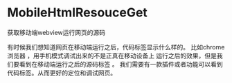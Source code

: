 # MobileHtmlResouceGet
获取移动端webview运行网页的源码

有时候我们想知道网页在移动端运行之后，代码标签显示什么样的。
比如chrome浏览器 ，用手机模式调试出来的不是正真在移动设备上
运行之后的效果，但是我们要看到在移动端运行之后的源码标签 。
我们需要有一款插件或者功能可以看到代码标签。从而更好的定位和调试网页。
